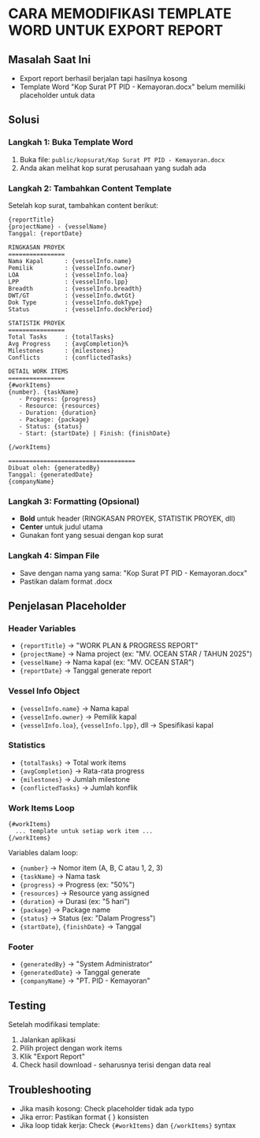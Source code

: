 # CARA MEMODIFIKASI TEMPLATE WORD UNTUK EXPORT REPORT

## Masalah Saat Ini
- Export report berhasil berjalan tapi hasilnya kosong
- Template Word "Kop Surat PT PID - Kemayoran.docx" belum memiliki placeholder untuk data

## Solusi

### Langkah 1: Buka Template Word
1. Buka file: `public/kopsurat/Kop Surat PT PID - Kemayoran.docx`
2. Anda akan melihat kop surat perusahaan yang sudah ada

### Langkah 2: Tambahkan Content Template
Setelah kop surat, tambahkan content berikut:

```
{reportTitle}
{projectName} - {vesselName}
Tanggal: {reportDate}

RINGKASAN PROYEK
================
Nama Kapal      : {vesselInfo.name}
Pemilik         : {vesselInfo.owner}
LOA             : {vesselInfo.loa}
LPP             : {vesselInfo.lpp}
Breadth         : {vesselInfo.breadth}
DWT/GT          : {vesselInfo.dwtGt}
Dok Type        : {vesselInfo.dokType}
Status          : {vesselInfo.dockPeriod}

STATISTIK PROYEK
================
Total Tasks     : {totalTasks}
Avg Progress    : {avgCompletion}%
Milestones      : {milestones}
Conflicts       : {conflictedTasks}

DETAIL WORK ITEMS
================
{#workItems}
{number}. {taskName}
   - Progress: {progress}
   - Resource: {resources}
   - Duration: {duration}
   - Package: {package}
   - Status: {status}
   - Start: {startDate} | Finish: {finishDate}

{/workItems}

====================================
Dibuat oleh: {generatedBy}
Tanggal: {generatedDate}
{companyName}
```

### Langkah 3: Formatting (Opsional)
- **Bold** untuk header (RINGKASAN PROYEK, STATISTIK PROYEK, dll)
- **Center** untuk judul utama
- Gunakan font yang sesuai dengan kop surat

### Langkah 4: Simpan File
- Save dengan nama yang sama: "Kop Surat PT PID - Kemayoran.docx"
- Pastikan dalam format .docx

## Penjelasan Placeholder

### Header Variables
- `{reportTitle}` → "WORK PLAN & PROGRESS REPORT"
- `{projectName}` → Nama project (ex: "MV. OCEAN STAR / TAHUN 2025")
- `{vesselName}` → Nama kapal (ex: "MV. OCEAN STAR")
- `{reportDate}` → Tanggal generate report

### Vessel Info Object
- `{vesselInfo.name}` → Nama kapal
- `{vesselInfo.owner}` → Pemilik kapal
- `{vesselInfo.loa}`, `{vesselInfo.lpp}`, dll → Spesifikasi kapal

### Statistics
- `{totalTasks}` → Total work items
- `{avgCompletion}` → Rata-rata progress
- `{milestones}` → Jumlah milestone
- `{conflictedTasks}` → Jumlah konflik

### Work Items Loop
```
{#workItems}
  ... template untuk setiap work item ...
{/workItems}
```

Variables dalam loop:
- `{number}` → Nomor item (A, B, C atau 1, 2, 3)
- `{taskName}` → Nama task
- `{progress}` → Progress (ex: "50%")
- `{resources}` → Resource yang assigned
- `{duration}` → Durasi (ex: "5 hari")
- `{package}` → Package name
- `{status}` → Status (ex: "Dalam Progress")
- `{startDate}`, `{finishDate}` → Tanggal

### Footer
- `{generatedBy}` → "System Administrator"
- `{generatedDate}` → Tanggal generate
- `{companyName}` → "PT. PID - Kemayoran"

## Testing
Setelah modifikasi template:
1. Jalankan aplikasi
2. Pilih project dengan work items
3. Klik "Export Report"
4. Check hasil download - seharusnya terisi dengan data real

## Troubleshooting
- Jika masih kosong: Check placeholder tidak ada typo
- Jika error: Pastikan format { } konsisten
- Jika loop tidak kerja: Check `{#workItems}` dan `{/workItems}` syntax